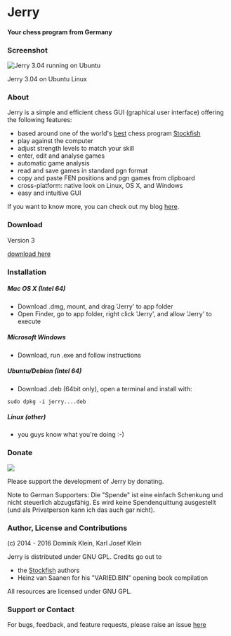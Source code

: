 # Jerry
#### Your chess program from Germany

### Screenshot

![Jerry 3.04 running on Ubuntu](https://github.com/asdfjkl/jerry/raw/master/various/screenshot.jpg)

Jerry 3.04 on Ubuntu Linux

### About

Jerry is a simple and efficient chess GUI (graphical user interface) offering the following features:

* based around one of the world's [best](http://www.computerchess.org.uk/ccrl/4040/) chess program [Stockfish](https://stockfishchess.org/)
* play against the computer
* adjust strength levels to match your skill
* enter, edit and analyse games
* automatic game analysis
* read and save games in standard pgn format
* copy and paste FEN positions and pgn games from clipboard
* cross-platform: native look on Linux, OS X, and Windows
* easy and intuitive GUI

If you want to know more, you can check out my blog [here](https://buildingjerry.wordpress.com/).

### Download

Version 3

[download here](https://github.com/asdfjkl/jerry/releases/)

### Installation

##### Mac OS X (Intel 64)

 - Download .dmg, mount, and drag 'Jerry' to app folder
 - Open Finder, go to app folder, right click 'Jerry', and allow 'Jerry' to execute

##### Microsoft Windows
 
- Download, run .exe and follow instructions

##### Ubuntu/Debian (Intel 64)

- Download .deb (64bit only), open a terminal and install with:

 `sudo dpkg -i jerry....deb`

##### Linux (other)
   
 - you guys know what you're doing :-)

### Donate

[![](https://www.paypalobjects.com/en_US/i/btn/btn_donateCC_LG.gif)](https://www.paypal.com/cgi-bin/webscr?cmd=_s-xclick&hosted_button_id=NY24REU9QDXTA)

Please support the development of Jerry by donating.

Note to German Supporters: Die "Spende" ist eine einfach Schenkung 
und nicht steuerlich abzugsfähig. Es wird keine Spendenquittung 
ausgestellt (und als Privatperson kann ich das auch gar nicht).


### Author, License and Contributions

(c) 2014 - 2016 Dominik Klein, Karl Josef Klein

Jerry is distributed under GNU GPL. Credits go out to

 - the [Stockfish](https://stockfishchess.org/) authors
 - Heinz van Saanen for his "VARIED.BIN" opening book compilation

All resources are licensed under GNU GPL.

### Support or Contact

For bugs, feedback, and feature requests, please raise an issue [here](https://github.com/asdfjkl/jerry/issues) 
